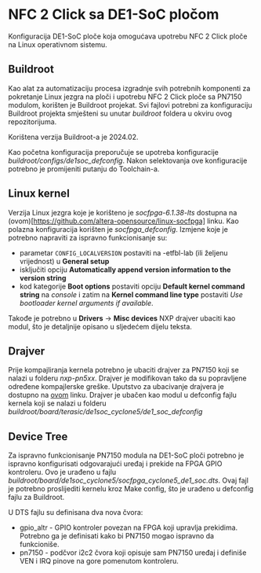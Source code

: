 # NFC 2 Click sa DE1-SoC pločom

Konfiguracija DE1-SoC ploče koja omogućava upotrebu NFC 2 Click ploče na Linux operativnom sistemu.

## Buildroot

Kao alat za automatizaciju procesa izgradnje svih potrebnih komponenti za pokretanje Linux jezgra na ploči i upotrebu NFC 2 Click ploče sa PN7150 modulom, korišten je Buildroot projekat. Svi fajlovi potrebni za konfiguraciju Buildroot projekta smješteni su unutar *buildroot* foldera u okviru ovog repozitorijuma.

Korištena verzija Buildroot-a je 2024.02.

Kao početna konfiguracija preporučuje se upotreba konfiguracije *buildroot/configs/de1soc_defconfig*. Nakon selektovanja ove konfiguracije potrebno je promijeniti putanju do Toolchain-a.

## Linux kernel

Verzija Linux jezgra koje je korišteno je *socfpga-6.1.38-lts* dostupna na (ovom)[https://github.com/altera-opensource/linux-socfpga] linku.
Kao polazna konfiguracija korišten je *socfpga_defconfig*.
Izmjene koje je potrebno napraviti za ispravno funkcionisanje su:
* parametar `CONFIG_LOCALVERSION` postaviti na -etfbl-lab (ili željenu vrijednost) u **General setup**
* isključiti opciju **Automatically append version information to the version string**
* kod kategorije **Boot options** postaviti opciju **Default kernel command string** na *console* i zatim na **Kernel command line type** postaviti *Use bootloader kernel arguments if available*.

Takođe je potrebno u **Drivers** -> **Misc devices** NXP drajver ubaciti kao modul, što je detaljnije opisano u sljedećem dijelu teksta.

## Drajver

Prije kompajliranja kernela potrebno je ubaciti drajver za PN7150 koji se nalazi u folderu *nxp-pn5xx*. Drajver je modifikovan tako da su popravljene određene kompajlerske greške.
Uputstvo za ubacivanje drajvera je dostupno na [ovom](https://www.nxp.com/docs/en/application-note/AN11697.pdf) linku.
Drajver je ubačen kao modul u defconfig fajlu kernela koji se nalazi u folderu *buildroot/board/terasic/de1soc_cyclone5/de1_soc_defconfig*

## Device Tree

Za ispravno funkcionisanje PN7150 modula na DE1-SoC ploči potrebno je ispravno konfigurisati odgovarajući uređaj i prekide na FPGA GPIO kontroleru. Ovo je urađeno u fajlu *buildroot/board/de1soc_cyclone5/socfpga_cyclone5_de1_soc.dts*. Ovaj fajl je potrebno proslijediti kernelu kroz Make config, što je urađeno u defconfig fajlu za Buildroot.

U DTS fajlu su definisana dva nova čvora:

* gpio_altr - GPIO kontroler povezan na FPGA koji upravlja prekidima. Potrebno ga je definisati kako bi PN7150 mogao ispravno da funkcioniše.
* pn7150 - podčvor i2c2 čvora koji opisuje sam PN7150 uređaj i definiše VEN i IRQ pinove na gore pomenutom kontroleru.

